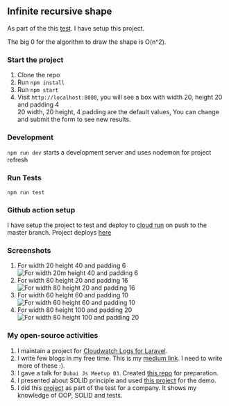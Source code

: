 ## Infinite recursive shape
As part of the this [test](https://infinite-peaceful-stream.herokuapp.com/). I have setup this project.  

The big 0 for the algorithm to draw the shape is O(n^2).

### Start the project 

1. Clone the repo
1. Run `npm install`
1. Run `npm start`
1. Visit `http://localhost:8080`, you will see a box with width 20, height 20 and padding 4  
    20 width, 20 height, 4 padding are the default values, You can change and submit the form to see new results.

### Development

`npm run dev` starts a development server and uses nodemon for project refresh

### Run Tests

`npm run test`

### Github action setup

I have setup the project to test and deploy to [cloud run](https://cloud.google.com/run) on push to the master branch. Project deploys [here](https://infinite-shape-zt3jafnsma-uc.a.run.app/)

### Screenshots

1. For width 20 height 40 and padding 6  
![For width 20m height 40 and padding 6](https://i.ibb.co/5r9HGC2/20x40x6.png)
1. For width 80 height 20 and padding 16  
![For width 80 height 20 and padding 16](https://i.ibb.co/ctbK2WF/80x20x16.png) 
1. For width 60 height 60 and padding 10  
![For width 60 height 60 and padding 10](https://i.ibb.co/9887XP4/60x60x10.png) 
1. For width 80 height 100 and padding 20  
![For width 80 height 100 and padding 20](https://i.ibb.co/ysQwK2k/80x100x20.png) 

### My open-source activities

1. I maintain a project for [Cloudwatch Logs for Laravel](https://github.com/pagevamp/laravel-cloudwatch-logs/).
1. I write few blogs in my free time. This is my [medium link](https://medium.com/@developer.naren). I need to write more of these :).
1. I gave a talk for `Dubai Js Meetup 03`. Created [this repo](https://github.com/developernaren/nuxtjs-demo) for preparation. 
1. I presented about SOLID principle and used [this project](https://github.com/developernaren/solid) for the demo.
1. I did this [project](https://github.com/developernaren/trip-sorter) as part of the test for a company. It shows my knowledge of OOP, SOLID and tests.
